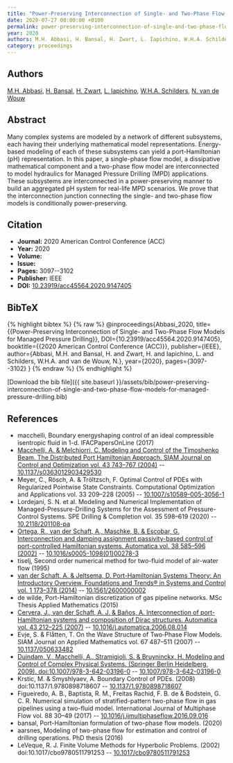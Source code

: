 ```yaml
---
title: "Power-Preserving Interconnection of Single- and Two-Phase Flow Models for Managed Pressure Drilling"
date: 2020-07-27 00:00:00 +0100
permalink: power-preserving-interconnection-of-single-and-two-phase-flow-models-for-managed-pressure-drilling
year: 2020
authors: M.H. Abbasi, H. Bansal, H. Zwart, L. Iapichino, W.H.A. Schilders, N. van de Wouw
category: proceedings
---
```

 
## Authors
[M.H. Abbasi](authors/m-h-abbasi), [H. Bansal](authors/harshit-bansal), [H. Zwart](authors/hans-zwart), [L. Iapichino](authors/laura-iapichino), [W.H.A. Schilders](authors/wils-h-a-schilders), [N. van de Wouw](authors/nathan-van-de-wouw)
 
## Abstract
Many complex systems are modeled by a network of different subsystems, each having their underlying mathematical model representations. Energy-based modeling of each of these subsystems can yield a port-Hamiltonian (pH) representation. In this paper, a single-phase flow model, a dissipative mathematical component and a two-phase flow model are interconnected to model hydraulics for Managed Pressure Drilling (MPD) applications. These subsystems are interconnected in a power-preserving manner to build an aggregated pH system for real-life MPD scenarios. We prove that the interconnection junction connecting the single- and two-phase flow models is conditionally power-preserving.
 
## Citation
- **Journal:** 2020 American Control Conference (ACC)
- **Year:** 2020
- **Volume:** 
- **Issue:** 
- **Pages:** 3097--3102
- **Publisher:** IEEE
- **DOI:** [10.23919/acc45564.2020.9147405](https://doi.org/10.23919/acc45564.2020.9147405)
 
## BibTeX
{% highlight bibtex %}
{% raw %}
@inproceedings{Abbasi_2020,
  title={{Power-Preserving Interconnection of Single- and Two-Phase Flow Models for Managed Pressure Drilling}},
  DOI={10.23919/acc45564.2020.9147405},
  booktitle={{2020 American Control Conference (ACC)}},
  publisher={IEEE},
  author={Abbasi, M.H. and Bansal, H. and Zwart, H. and Iapichino, L. and Schilders, W.H.A. and van de Wouw, N.},
  year={2020},
  pages={3097--3102}
}
{% endraw %}
{% endhighlight %}
 
[Download the bib file]({{ site.baseurl }}/assets/bib/power-preserving-interconnection-of-single-and-two-phase-flow-models-for-managed-pressure-drilling.bib)
 
## References
- macchelli, Boundary energyshaping control of an ideal compressible isentropic fluid in 1-d. IFACPapersOnLine (2017)
- [Macchelli, A. & Melchiorri, C. Modeling and Control of the Timoshenko Beam. The Distributed Port Hamiltonian Approach. SIAM Journal on Control and Optimization vol. 43 743–767 (2004)](modeling-and-control-of-the-timoshenko-beam-the-distributed-port-hamiltonian-approach) -- [10.1137/s0363012903429530](https://doi.org/10.1137/s0363012903429530)
- Meyer, C., Rösch, A. & Tröltzsch, F. Optimal Control of PDEs with Regularized Pointwise State Constraints. Computational Optimization and Applications vol. 33 209–228 (2005) -- [10.1007/s10589-005-3056-1](https://doi.org/10.1007/s10589-005-3056-1)
- Lordejani, S. N. et al. Modeling and Numerical Implementation of Managed-Pressure-Drilling Systems for the Assessment of Pressure-Control Systems. SPE Drilling &amp; Completion vol. 35 598–619 (2020) -- [10.2118/201108-pa](https://doi.org/10.2118/201108-pa)
- [Ortega, R., van der Schaft, A., Maschke, B. & Escobar, G. Interconnection and damping assignment passivity-based control of port-controlled Hamiltonian systems. Automatica vol. 38 585–596 (2002)](interconnection-and-damping-assignment-passivity-based-control-of-port-controlled-hamiltonian-systems) -- [10.1016/s0005-1098(01)00278-3](https://doi.org/10.1016/s0005-1098(01)00278-3)
- tiselj, Second order numerical method for two-fluid model of air-water flow (1995)
- [van der Schaft, A. & Jeltsema, D. Port-Hamiltonian Systems Theory: An Introductory Overview. Foundations and Trends® in Systems and Control vol. 1 173–378 (2014)](port-hamiltonian-systems-theory-an-introductory-overview) -- [10.1561/2600000002](https://doi.org/10.1561/2600000002)
- de wilde, Port-Hamiltonian discretization of gas pipeline networks. MSc Thesis Applied Mathematics (2015)
- [Cervera, J., van der Schaft, A. J. & Baños, A. Interconnection of port-Hamiltonian systems and composition of Dirac structures. Automatica vol. 43 212–225 (2007)](interconnection-of-port-hamiltonian-systems-and-composition-of-dirac-structures) -- [10.1016/j.automatica.2006.08.014](https://doi.org/10.1016/j.automatica.2006.08.014)
- Evje, S. & Flåtten, T. On the Wave Structure of Two‐Phase Flow Models. SIAM Journal on Applied Mathematics vol. 67 487–511 (2007) -- [10.1137/050633482](https://doi.org/10.1137/050633482)
- [Duindam, V., Macchelli, A., Stramigioli, S. & Bruyninckx, H. Modeling and Control of Complex Physical Systems. (Springer Berlin Heidelberg, 2009). doi:10.1007/978-3-642-03196-0](modeling-and-control-of-complex-physical-systems) -- [10.1007/978-3-642-03196-0](https://doi.org/10.1007/978-3-642-03196-0)
- Krstic, M. & Smyshlyaev, A. Boundary Control of PDEs. (2008) doi:10.1137/1.9780898718607 -- [10.1137/1.9780898718607](https://doi.org/10.1137/1.9780898718607)
- Figueiredo, A. B., Baptista, R. M., Freitas Rachid, F. B. de & Bodstein, G. C. R. Numerical simulation of stratified-pattern two-phase flow in gas pipelines using a two-fluid model. International Journal of Multiphase Flow vol. 88 30–49 (2017) -- [10.1016/j.ijmultiphaseflow.2016.09.016](https://doi.org/10.1016/j.ijmultiphaseflow.2016.09.016)
- bansal, Port-Hamiltonian formulation of two-phase flow models. (2020)
- aarsnes, Modeling of two-phase flow for estimation and control of drilling operations. PhD thesis (2016)
- LeVeque, R. J. Finite Volume Methods for Hyperbolic Problems. (2002) doi:10.1017/cbo9780511791253 -- [10.1017/cbo9780511791253](https://doi.org/10.1017/cbo9780511791253)

